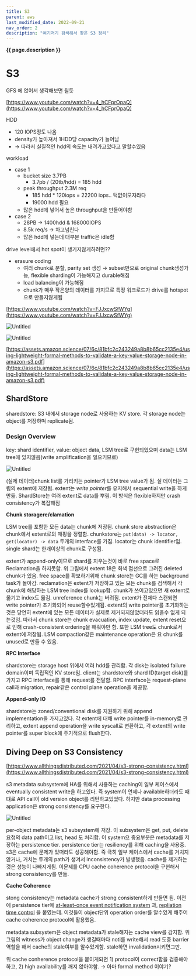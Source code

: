 ```yaml
---
title: S3
parent: aws
last_modified_date: 2022-09-21
nav_order: 2
description: "여기저기 검색해서 찾은 S3 정리"
---
```

**{{ page.description }}**

# S3

GFS 에 얹어서 생각해보면 될듯 

[https://www.youtube.com/watch?v=4_hCFprOpaQ](https://www.youtube.com/watch?v=4_hCFprOpaQ)

HDD

- 120 IOPS정도 나옴
- density가 높아져서 1HDD당 capacity가 늘어남
- → 따라서 실질적인 hdd의 속도는 내려가고있다고 말할수있음

workload

- case 1
    - bucket size 3.7PB
        - 3.7pb / (20tb/hdd) = 185 hdd
    - peak throughput 2.3M req
        - 185 hdd * 120iops = 22200 iops.. 턱없이모자라다
        - 19000 hdd 필요
    - 많은 hdd에 넣어서 높은 throughput을 만들어야함
- case 2
    - 28PB → 1400hdd & 168000IOPS
    - 8.5k req/s → 차고넘친다
    - 많은 hdd에 넣는데 대부분 traffic은 idle함

drive level에서 hot spot이 생기지않게하려면?? 

- erasure coding
    - 여러 chunk로 분할, parity set 생성 → subset만으로 original chunk생성가능, flexible sharding이 가능해지고 durable해짐
    - load balancing이 가능해짐
    - chunk가 매우 작은양의 데이터를 가지므로 특정 워크로드가 drive를 hotspot으로 만들지않게됨

[https://www.youtube.com/watch?v=FJJxcwSfWYg](https://www.youtube.com/watch?v=FJJxcwSfWYg)

![Untitled](s3/Untitled.png)

![Untitled](s3/Untitled1.png)

[https://assets.amazon.science/07/6c/81bfc2c243249a8b8b65cc2135e4/using-lightweight-formal-methods-to-validate-a-key-value-storage-node-in-amazon-s3.pdf](https://assets.amazon.science/07/6c/81bfc2c243249a8b8b65cc2135e4/using-lightweight-formal-methods-to-validate-a-key-value-storage-node-in-amazon-s3.pdf)

## ShardStore

sharedstore: S3 내에서 storage node로 사용하는 KV store. 각 storage node는 object를 저장하며 replicate됨. 

### Design Overview

key: shard identifier, value: object data, LSM tree로 구현되었으며 data는 LSM tree에 있지않음(write amplification을 일으키므로)

![Untitled](s3/Untitled2.png)

(실제 데이터)chunk list를 가리키는 pointer가 LSM tree value가 됨. 실 데이터는 그림의 extent에 저장됨. extent는 $write\ pointer$를 유지해서 sequential write을 하게 만듦. ShardStore는 여러 extent로 data를 뿌림. 이 방식은 flexible하지만 crash consistency가 복잡해짐

**Chunk storagere/clamation**

LSM tree를 포함한 모든 data는 chunk에 저장됨. chunk store abstraction은 chunk에서 extent로의 매핑을 정렬함. chunkstore는 `put(data) -> locator, get(locator) -> data` 두개의 interface를 가짐. locator는 chunk identifier임. single shard는 한개이상의 chunk로 구성됨.

extent가 append-only이므로 shard를 지우는것이 바로 free space로 Reclamation을 하지못함. 위 그림에서 extent 18은 회색 점선으로 그려진 deleted chunk가 있음. free space를 확보하기위해 chunk store는 GC를 하는 background task가 돌아감. reclamation은 extent가 저장하고 있는 모든 chunk를 검색해서 각 chunk에 해당하는 LSM tree index를 lookup함. chunk가 쓰이고있으면 새 extent로 옮기고 index도 옮김. unreference chunk는 버려짐. extent가 전체다 스캔되면 write pointer가 초기화되어 reuse할수있게됨. extent의 write pointer를 초기화하는것은 당연히 extent에 있는 모든 데이터가 실제로 제거되지않았더라도 읽을수 없게 되는것임. 따라서 chunk store는 chunk evacuation, index update, extent reset으로 인해 crash-consistent ordering을 해줘야만 함. 또한 LSM tree도 chunk로서 extent에 저장됨. LSM compaction같은 maintenance operation은 요 chunk를 unused로 만들 수 있음. 

**RPC Interface**

shardstore는 storage host 위에서 여러 hdd를 관리함. 각 disk는 isolated failure domain이며 독립적인 KV store임. client는 shardstore와 shard ID(target disk)를 가지고 RPC interface를 통해 request를 전달함. RPC interface는 request-plane call과 migration, repair같은 control plane operation을 제공함.

**Append-only IO**

shardstore는 zoned/conventional disk를 지원하기 위해 append implementation을 가지고있다. 각 extent에 대해 write pointer를 in-memory로 관리하고, extent append operation을 write syscall로 변환하고, 각 extent의 write pointer를 super block에 주기적으로 flush한다.

## **Diving Deep on S3 Consistency**

[https://www.allthingsdistributed.com/2021/04/s3-strong-consistency.html](https://www.allthingsdistributed.com/2021/04/s3-strong-consistency.html)

s3 metadata subsystem에 HA를 위해서 사용하는 caching이 일부 케이스에서 eventually consistent write을 하고있다. 즉 system이 언제나 available하더라도 때떄로 API call이 old version object를 리턴하고있었다. 하지만 data processing application은 strong consistency를 요구한다.

![Untitled](s3/Untitled3.png)

per-object metadata는 s3 subsystem에 저장. 이 subsystem은 get, put, delete 요청의 data path이고 list, head 도 처리함. 이 system으 중요부분은 metadata를 저장하는 persistence tier. persistence tier는 resiliency를 위해 caching을 사용중. s3은 cache에 문제가 있떠라도 성공해야함. 즉 극히 일부 케이스에서 cache를 거치지않거나, 거치는 두개의 path가 생겨서 inconsistency가 발생했음. cache를 제거하는것은 성능이 나빠지게됨. 이문제를 CPU cache coherence protocol을 구현해서 strong consistency를 만듦.

**Cache Coherence**

stong consistency는 metadata cache가 strong consistent하게 만들면 됨. 이전에 persistence tier에 [at-least-once event notification system](https://docs.aws.amazon.com/AmazonS3/latest/userguide/NotificationHowTo.html) 과, [repliation time control](https://aws.amazon.com/blogs/aws/new-cross-region-replication-for-amazon-s3/) 을 붙였는데. 이것들이 object단위 operation order를 알수있게 해주어 cache coherence protocol에 활용했음.

metadata subsystem은 object metadata가 stale해지는 cache view를 감지함. 위 그림의 witness가 object change가 생길때마다 noti를 write해서 read 도중 barrier역할을 해서 cache의 stale여부를 알수있게함. stale하면 invalidation시키면그만.

위 cache conherence protocol을 붙이게되면 1) protocol이 correct함을 검증해야하고, 2) high availability를 깨지 않아야함. → 아마 formal method 이야기?